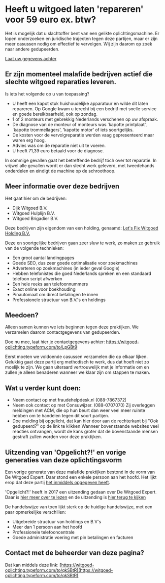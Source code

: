 # Heeft u witgoed laten 'repareren' voor 59 euro ex. btw?

Het is mogelijk dat u slachtoffer bent van een gelikte oplichtingsmachine. Er lopen onderzoeken en juridische trajecten tegen deze partijen, maar er zijn meer casussen nodig om effectief te vervolgen. Wij zijn daarom op zoek naar andere gedupeerden.

<a class="btn" href="https://witgoed-oplichting.typeform.com/to/LpGBt9">Laat uw gegevens achter</a>

## Er zijn momenteel malafide bedrijven actief die slechte witgoed reparaties leveren.

Is iets het volgende op u van toepassing?

* U heeft een kapot stuk huishoudelijke apparatuur en wilde dit laten repareren. Op Google kwam u terecht bij een bedrijf met snelle service en goede bereikbaarheid, ook op zondag.
* 1 of 2 monteurs met gebrekkig Nederlands verschenen op uw afspraak.
* De diagnose van de monteur of monteurs was 'kapotte printplaat', 'kapotte trommellagers', 'kapotte motor' of iets soortgelijks.
* De kosten voor de vervolgreparatie werden vaag gepresenteerd maar waren erg hoog.
* Advies was om de reparatie niet uit te voeren.
* U heeft 71,39 euro betaald voor de diagnose.

In sommige gevallen gaat het betreffende bedrijf tóch over tot reparatie. In vrijwel alle gevallen wordt er dan slecht werk geleverd, met tweedehands onderdelen en eindigt de machine op de schroothoop.

## Meer informatie over deze bedrijven

Het gaat hier om de bedrijven:
 * Dijk Witgoed B.V.
 * Witgoed Hulplijn B.V.
 * Witgoed Brigadier B.V.

Deze bedrijven zijn eigendom van een holding, genaamd: [Let's Fix Witgoed Holding B.V.](https://drimble.nl/bedrijf/amsterdam/36996505/let-s-fix-witgoed.html)

Deze en soortgelijke bedrijven gaan zeer sluw te werk, zo maken ze gebruik van de volgende technieken:
 * Een groot aantal landingpages
 * Goede SEO, dus zeer goede optimalisatie voor zoekmachines
 * Adverteren op zoekmachines (in ieder geval Google)
 * Hebben telefonistes die goed Nederlands spreken en een standaard telefoon script afwerken
 * Een hele reeks aan telefoonnummers
 * Exact online voor boekhouding
 * Pinautomaat om direct betalingen te innen
 * Professionele structuur van B.V.'s en holdings

## Meedoen?

Alleen samen kunnen we iets beginnen tegen deze praktijken. We verzamelen daarom contactgegevens van gedupeerden.

Doe nu mee, laat hier je contactgegevens achter: https://witgoed-oplichting.typeform.com/to/LpGBt9

Eerst moeten we voldoende casussen verzamelen die op elkaar lijken. Gelukkig gaat deze partij erg methodisch te werk, dus dat hoeft niet zo moelijk te zijn. We gaan uiteraard vertrouwelijk met je informatie om en zullen je alleen benaderen wanneer we klaar zijn om stappen te maken.

## Wat u verder kunt doen:
* Neem contact op met fraudehelpdesk.nl (088-7867372)
* Neem ook contact op met Consuwijzer. (088-0707070) Zij overleggen meldingen met ACM, die op hun beurt dan weer veel meer ruimte hebben om te handelen tegen dit soort partijen.
* Doe melding bij opgelicht, dat kan hier door aan de rechterkant bij "Ook gedupeerd?" op de link te klikken
Wanneer bovenstaande websites veel reacties ontvangen, wordt de kans groter dat de bovenstaande mensen gestraft zullen worden voor deze praktijken.

## Uitzending van 'Opgelicht?!' en vorige generaties van deze oplichtingsvorm

Een vorige generate van deze malafide praktijken bestond in de vorm van De Witgoed Expert. Daar stond een enkele persoon aan het hoofd. Het lijkt erop dat deze partij [het inmiddels opgegeven heeft](https://www.faillissementsdossier.nl/nl/faillissement/1370838/de-witgoedexpert.aspx).

'Opgelicht?!' heeft in 2017 een uitzending gedaan over De Witgoed Expert. Daar is [hier meer over te lezen](https://opgelicht.avrotros.nl/dossiers/item/9577) en de uitzending is [hier terug te kijken](https://www.dumpert.nl/mediabase/7108965/256caf54/oplichtende_wasmachinemonteur_busted.html)

De handelswijze van toen lijkt sterk op de huidige handelswijze, met een paar opmerkelijke verschillen:
 * Uitgebreide structuur van holdings en B.V's
 * Meer dan 1 persoon aan het hoofd
 * Professionele telefooncentrale
 * Goede administratie voering met pin betalingen en facturen

## Contact met de beheerder van deze pagina?

Dat kan middels deze link: [https://witgoed-oplichting.typeform.com/to/qkSBtR](https://witgoed-oplichting.typeform.com/to/qkSBtR)
